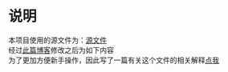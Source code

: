 # 说明
本项目使用的源文件为：[源文件](https://github.com/rathboma/hadoop-framework-examples/tree/master/java-mapreduce)  
经过[此篇博客](https://cat-nyan.github.io/2021/10/08/run-hadoop-old-project/#%E9%A1%B9%E7%9B%AE%E8%BF%90%E8%A1%8C)修改之后为如下内容  
为了更加方便新手操作，因此写了一篇有关这个文件的相关解释[点我](https://zhycarge.github.io/2021/10/15/%E4%BD%BF%E7%94%A8hadoop%E8%BF%90%E8%A1%8CJava%E9%A1%B9%E7%9B%AE(%E7%B2%BE%E7%AE%80%E7%89%88)/#more)  

